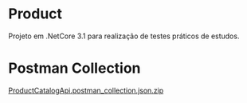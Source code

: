 # Product
Projeto em .NetCore 3.1 para realização de testes práticos de estudos.

# Postman Collection

[ProductCatalogApi.postman_collection.json.zip](https://github.com/LuanFreitasRibeiro/Product/files/6602756/ProductCatalogApi.postman_collection.json.zip)
